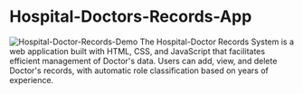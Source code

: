 # Hospital-Doctors-Records-App
<image src='/Hospital-Doctor-Records-Demo.png' alt="Hospital-Doctor-Records-Demo" />
The Hospital-Doctor Records System is a web application built with HTML, CSS, and JavaScript that facilitates efficient management of Doctor's data. Users can add, view, and delete Doctor's records, with automatic role classification based on years of experience.
